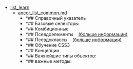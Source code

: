 - <a href = "E:\Node_projects\Node_Way\NBase\_Md\_Index\_WebJS\Content\Docs\MDN_docs_Web_API\Point_learn\mozilla.org_docs_Web_CSS\list_learn\cat.list_learn\dir.list_learn.md">list_learn</a>
    - <a href = "E:\Node_projects\Node_Way\NBase\_Md\_Index\_WebJS\Content\Docs\MDN_docs_Web_API\Point_learn\mozilla.org_docs_Web_CSS\list_learn\ancor_list_common.md">ancor_list_common.md</a>
        - *## Справочный указатель
        - *##  Базовые селекторы
        - *##  Комбиционные
        - *##  Псевдоэлементы    [(больше информации)](https://developer.mozilla.org/ru/docs/Web/CSS/Pseudo-elements)
        - *##  Псевдоклассы    [(больше информации)](https://developer.mozilla.org/ru/docs/Web/CSS/%D0%9F%D1%81%D0%B5%D0%B2%D0%B4%D0%BE-%D0%BA%D0%BB%D0%B0%D1%81%D1%81%D1%8B)
        - *## Обучение CSS3
        - *## Концепции
        - *## Важнейшие типы объектов:
        - *## важные методы:
